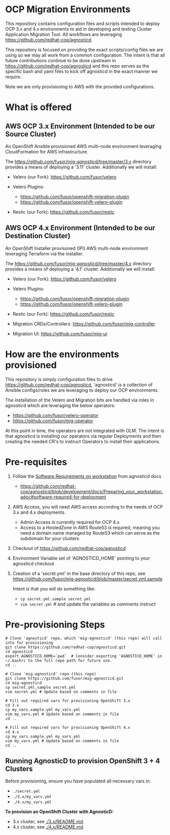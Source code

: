 # OCP Migration Environments

This repository contains configuration files and scripts intended to deploy OCP 3.x and 4.x environments to aid in developing and testing Cluster Application Migration Tool.  All workflows are leveraging https://github.com/redhat-cop/agnosticd.

This repository is focused on providing the exact scripts/config files we are using so we may all work from a common configuration.  The intent is that all future contributions continue to be done upstream in https://github.com/redhat-cop/agnosticd and this repo serves as the specific bash and yaml files to kick off agnosticd in the exact manner we require.

Note we are only provisioning to AWS with the provided configurations.

# What is offered
## AWS OCP 3.x Environment (Intended to be our Source Cluster)
An OpenShift Ansible provisioned AWS multi-node environment leveraging CloudFormation for AWS infrastructure.

The https://github.com/fusor/mig-agnosticd/tree/master/3.x directory provides a means of deploying a '3.11' cluster.
Additionally we will install:
  - Velero (our Fork):              https://github.com/fusor/velero
  - Velero Plugins:

    - https://github.com/fusor/openshift-migration-plugin
    - https://github.com/fusor/openshift-velero-plugin
  - Restic (our Fork):              https://github.com/fusor/restic

## AWS OCP 4.x Environment (Intended to be our Destination Cluster)
An OpenShift Installer provisoned (IPI) AWS multi-node environment leveraging Terraform via the installer.

The https://github.com/fusor/mig-agnosticd/tree/master/4.x directory provides a means of deploying a '4.1' cluster.
Additionally we will install:
  - Velero (our Fork):              https://github.com/fusor/velero
  - Velero Plugins:

    - https://github.com/fusor/openshift-migration-plugin
    - https://github.com/fusor/openshift-velero-plugin
  - Restic (our Fork):              https://github.com/fusor/restic
  - Migration CRDs/Controllers:     https://github.com/fusor/mig-controller
  - Migration UI:                   https://github.com/fusor/mig-ui



# How are the environments provisioned
This repository is simply configuration files to drive https://github.com/redhat-cop/agnosticd, 'agnosticd' is a collection of Ansible configs/roles we are leveraging to deploy our OCP environments.  

The installation of the Velero and Migration bits are handled via roles in agnosticd which are leveraging the below operators:
  - https://github.com/fusor/velero-operator
  - https://github.com/fusor/mig-operator

At this point in time, the operators are _not_ integrated with OLM.  The intent is that agnosticd is installing our operators via regular Deployments and then creating the needed CR's to instruct Operators to install their applications.

# Pre-requisites

1. Follow the [Software Requirements on workstation](https://github.com/redhat-cop/agnosticd/blob/development/docs/Preparing_your_workstation.adoc#software-required-for-deployment) from agnosticd docs


    * https://github.com/redhat-cop/agnosticd/blob/development/docs/Preparing_your_workstation.adoc#software-required-for-deployment

1. AWS Access, you will need AWS access according to the needs of OCP 3.x and 4.x deployments.

    - Admin Access is currently required for OCP 4.x
    - Access to a HostedZone in AWS Route53 is required, meaning you need a domain name managed by Route53 which can serve as the subdomain for your clusters
1. Checkout of https://github.com/redhat-cop/agnosticd 
1. Environment Variable set of 'AGNOSTICD_HOME' pointing to your agnosticd checkout
1. Creation of a 'secret.yml' in the base directory of this repo, see https://github.com/fusor/mig-agnosticd/blob/master/secret.yml.sample

    Intent is that you will do something like:

    - `cp secret.yml.sample secret.yml`
    - `vim secret.yml` # and update the variables as comments instruct

# Pre-provisioning Steps
```
# Clone 'agnosticd' repo, which 'mig-agnosticd' (this repo) will call into for provisioning 
git clone https://github.com/redhat-cop/agnosticd.git
cd agnosticd
export AGNOSTICD_HOME=`pwd`  # Consider exporting 'AGNOSTICD_HOME' in ~/.bashrc to the full repo path for future use.
cd .. 

# Clone 'mig-agnosticd' repo (this repo)
git clone https://github.com/fusor/mig-agnosticd.git
cd mig-agnosticd
cp secret.yml.sample secret.yml
vim secret.yml # Update based on comments in file

# Fill out required vars for provisioning OpenShift 3.x 
cd 3.x
cp my_vars.sample.yml my_vars.yml
vim my_vars.yml # Update based on comments in file
cd ..

# Fill out required vars for provisioning OpenShift 4.x
cd 4.x
cp my_vars.sample.yml my_vars.yml
vim my_vars.yml # Update based on comments in file
cd ..
```

## Running AgnosticD to provision OpenShift 3 + 4 Clusters

Before provisioning, ensure you have populated all necessary vars in:
 - `./secret.yml`
 - `./3.x/my_vars.yml`
 - `./4.x/my_vars.yml` 

**To provision an OpenShift Cluster with AgnosticD:**
 - 3.x cluster, see [./3.x/README.md](https://github.com/fusor/mig-agnosticd/blob/master/3.x/README.md). 
 - 4.x cluster, see [./4.x/README.md](https://github.com/fusor/mig-agnosticd/blob/master/4.x/README.md).


